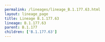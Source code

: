 ```yaml
---
permalink: /lineages/lineage_B.1.177.63.html
layout: lineage_page
title: Lineage B.1.177.63
lineage: B.1.177.63
parent: B.1.177
children: ['B.1.177.63']
---
```

